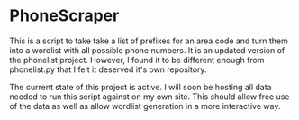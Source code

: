# PhoneScraper
This is a script to take take a list of prefixes for an area code and turn them into a wordlist with all possible phone numbers. It is an updated version of the phonelist project. However, I found it to be different enough from phonelist.py that I felt it deserved it's own repository.

The current state of this project is active. I will soon be hosting all data needed to run this script against on my own site. This should allow free use of the data as well as allow wordlist generation in a more interactive way.
